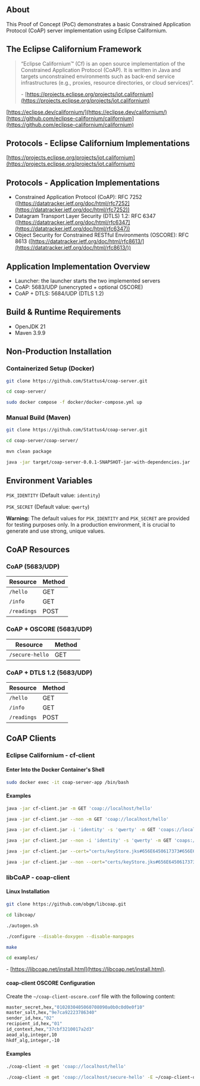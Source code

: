## About

This Proof of Concept (PoC) demonstrates a basic Constrained Application Protocol (CoAP) server implementation using Eclipse Californium.

## The Eclipse Californium Framework

> “Eclipse Californium™ (Cf) is an open source implementation of the Constrained Application Protocol (CoAP). It is written in Java and targets unconstrained environments such as back-end service infrastructures (e.g., proxies, resource directories, or cloud services)”.
>
> \- [https://projects.eclipse.org/projects/iot.californium](https://projects.eclipse.org/projects/iot.californium)

[https://eclipse.dev/californium/](https://eclipse.dev/californium/)  
[https://github.com/eclipse-californium/californium](https://github.com/eclipse-californium/californium)

## Protocols - Eclipse Californium Implementations

[https://projects.eclipse.org/projects/iot.californium](https://projects.eclipse.org/projects/iot.californium)

## Protocols - Application Implementations

* Constrained Application Protocol (CoAP): RFC 7252 ([https://datatracker.ietf.org/doc/html/rfc7252](https://datatracker.ietf.org/doc/html/rfc7252))
* Datagram Transport Layer Security (DTLS) 1.2: RFC 6347 ([https://datatracker.ietf.org/doc/html/rfc6347](https://datatracker.ietf.org/doc/html/rfc6347))
* Object Security for Constrained RESTful Environments (OSCORE): RFC 8613 ([https://datatracker.ietf.org/doc/html/rfc8613/](https://datatracker.ietf.org/doc/html/rfc8613/))

## Application Implementation Overview

* Launcher: the launcher starts the two implemented servers
* CoAP: 5683/UDP (unencrypted + optional OSCORE)
* CoAP + DTLS: 5684/UDP (DTLS 1.2)

## Build & Runtime Requirements

* OpenJDK 21
* Maven 3.9.9

## Non-Production Installation

### Containerized Setup (Docker)

```bash
git clone https://github.com/Stattus4/coap-server.git
```
```bash
cd coap-server/
```
```bash
sudo docker compose -f docker/docker-compose.yml up
```

### Manual Build (Maven)

```bash
git clone https://github.com/Stattus4/coap-server.git
```
```bash
cd coap-server/coap-server/
```
```bash
mvn clean package
```
```bash
java -jar target/coap-server-0.0.1-SNAPSHOT-jar-with-dependencies.jar
```

## Environment Variables

`PSK_IDENTITY` (Default value: `identity`)

`PSK_SECRET` (Default value: `qwerty`)

**Warning:** The default values for `PSK_IDENTITY` and `PSK_SECRET` are provided for testing purposes only. In a production environment, it is crucial to generate and use strong, unique values.

## CoAP Resources

### CoAP (5683/UDP)

| Resource | Method |
| --- | --- |
| `/hello` | GET |
| `/info` | GET |
| `/readings` | POST |

### CoAP + OSCORE (5683/UDP)

| Resource | Method |
| --- | --- |
| `/secure-hello` | GET |

### CoAP + DTLS 1.2 (5683/UDP)

| Resource | Method |
| --- | --- |
| `/hello` | GET |
| `/info` | GET |
| `/readings` | POST |

## CoAP Clients

### Eclipse Californium - cf-client

#### Enter Into the Docker Container's Shell

```bash
sudo docker exec -it coap-server-app /bin/bash
```

#### Examples

```bash
java -jar cf-client.jar -m GET 'coap://localhost/hello'
```
```bash
java -jar cf-client.jar --non -m GET 'coap://localhost/hello'
```
```bash
java -jar cf-client.jar -i 'identity' -s 'qwerty' -m GET 'coaps://localhost/hello'
```
```bash
java -jar cf-client.jar --non -i 'identity' -s 'qwerty' -m GET 'coaps://localhost/hello'
```
```bash
java -jar cf-client.jar --cert="certs/keyStore.jks#656E6450617373#656E6450617373#server" -m GET 'coaps://localhost/hello'
```
```bash
java -jar cf-client.jar --non --cert="certs/keyStore.jks#656E6450617373#656E6450617373#server" -m GET 'coaps://localhost/hello'
```

### libCoAP - coap-client

#### Linux Installation

```bash
git clone https://github.com/obgm/libcoap.git
```
```bash
cd libcoap/
```
```bash
./autogen.sh
```
```bash
./configure --disable-doxygen --disable-manpages
```
```bash
make
```
```bash
cd examples/
```

\- [https://libcoap.net/install.html](https://libcoap.net/install.html).

#### coap-client OSCORE Configuration

Create the `~/coap-client-oscore.conf` file with the following content:

```bash
master_secret,hex,"0102030405060708090a0b0c0d0e0f10"
master_salt,hex,"9e7ca92223786340"
sender_id,hex,"02"
recipient_id,hex,"01"
id_context,hex,"37cbf3210017a2d3"
aead_alg,integer,10
hkdf_alg,integer,-10
```

#### Examples

```bash
./coap-client -m get 'coap://localhost/hello'
```
```bash
./coap-client -m get 'coap://localhost/secure-hello' -E ~/coap-client-oscore.conf,/tmp/seq_file
```